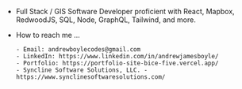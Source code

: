 - Full Stack / GIS Software Developer proficient with React, Mapbox, RedwoodJS, SQL, Node, GraphQL, Tailwind, and more.
- How to reach me ...

      - Email: andrewboylecodes@gmail.com
      - LinkedIn: https://www.linkedin.com/in/andrewjamesboyle/
      - Portfolio: https://portfolio-site-bice-five.vercel.app/
      - Syncline Software Solutions, LLC. - https://www.synclinesoftwaresolutions.com/

<!---
andrewjamesboyle/andrewjamesboyle is a ✨ special ✨ repository because its `README.md` (this file) appears on your GitHub profile.
You can click the Preview link to take a look at your changes.
--->
